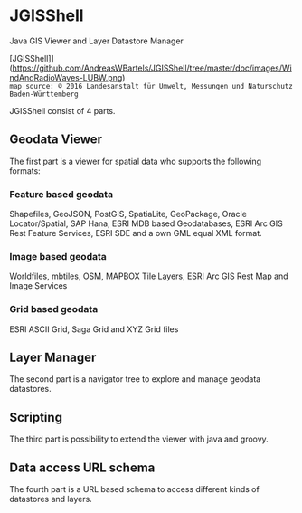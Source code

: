 # JGISShell
Java GIS Viewer and Layer Datastore Manager

[JGISShell]](https://github.com/AndreasWBartels/JGISShell/tree/master/doc/images/WindAndRadioWaves-LUBW.png)  
`map source: © 2016 Landesanstalt für Umwelt, Messungen und Naturschutz Baden-Württemberg`

JGISShell consist of 4 parts. 

## Geodata Viewer
The first part is a viewer for spatial data who supports the following formats:

### Feature based geodata
Shapefiles, GeoJSON, PostGIS, SpatiaLite, GeoPackage, Oracle Locator/Spatial, SAP Hana, ESRI MDB based Geodatabases, ESRI Arc GIS Rest Feature Services, ESRI SDE and a own GML equal XML format.

### Image based geodata
Worldfiles, mbtiles, OSM, MAPBOX Tile Layers, ESRI Arc GIS Rest Map and Image Services

### Grid based geodata
ESRI ASCII Grid, Saga Grid and XYZ Grid files

## Layer Manager
The second part is a navigator tree to explore and manage geodata datastores.

## Scripting
The third part is possibility to extend the viewer with java and groovy.

## Data access URL schema
The fourth part is a URL based schema to access different kinds of datastores and layers.


